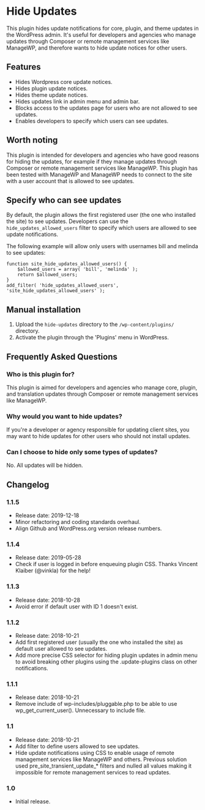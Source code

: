 # Hide Updates

This plugin hides update notifications for core, plugin, and theme updates in the WordPress admin. It's useful for developers and agencies who manage updates through Composer or remote management services like ManageWP, and therefore wants to hide update notices for other users.

## Features

* Hides Wordpress core update notices.
* Hides plugin update notices.
* Hides theme update notices.
* Hides updates link in admin menu and admin bar.
* Blocks access to the updates page for users who are not allowed to see updates.
* Enables developers to specify which users can see updates.

## Worth noting

This plugin is intended for developers and agencies who have good reasons for hiding the updates, for example if they manage updates through Composer or remote management services like ManageWP. This plugin has been tested with ManageWP and ManageWP needs to connect to the site with a user account that is allowed to see updates.

## Specify who can see updates

By default, the plugin allows the first registered user (the one who installed the site) to see updates. Developers can use the `hide_updates_allowed_users` filter to specify which users are allowed to see update notifications.

The following example will allow only users with usernames bill and melinda to see updates:

```
function site_hide_updates_allowed_users() {
    $allowed_users = array( 'bill', 'melinda' );
    return $allowed_users;
}
add_filter( 'hide_updates_allowed_users', 'site_hide_updates_allowed_users' );
``` 

## Manual installation

1. Upload the `hide-updates` directory to the `/wp-content/plugins/` directory.
2. Activate the plugin through the 'Plugins' menu in WordPress.

## Frequently Asked Questions

### Who is this plugin for?

This plugin is aimed for developers and agencies who manage core, plugin, and translation updates through Composer or remote management services like ManageWP.

### Why would you want to hide updates?

If you're a developer or agency responsible for updating client sites, you may want to hide updates for other users who should not install updates.

### Can I choose to hide only some types of updates?

No. All updates will be hidden.

## Changelog

### 1.1.5

* Release date: 2019-12-18
* Minor refactoring and coding standards overhaul.
* Align Github and WordPress.org version release numbers.

### 1.1.4

* Release date: 2019-05-28
* Check if user is logged in before enqueuing plugin CSS. Thanks Vincent Klaiber (@vinkla) for the help! 

### 1.1.3

* Release date: 2018-10-28
* Avoid error if default user with ID 1 doesn't exist.

### 1.1.2

* Release date: 2018-10-21
* Add first registered user (usually the one who installed the site) as default user allowed to see updates.
* Add more precise CSS selector for hiding plugin updates in admin menu to avoid breaking other plugins using the .update-plugins class on other notifications.

### 1.1.1

* Release date: 2018-10-21
* Remove include of wp-includes/pluggable.php to be able to use wp_get_current_user(). Unnecessary to include file.

### 1.1

* Release date: 2018-10-21
* Add filter to define users allowed to see updates.
* Hide update notifications using CSS to enable usage of remote management services like ManageWP and others. Previous solution used pre_site_transient_update_* filters and nulled all values making it impossible for remote management services to read updates.

### 1.0

* Initial release.